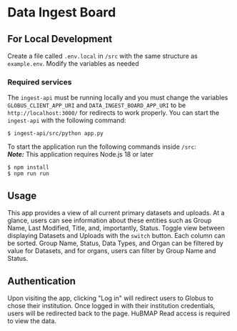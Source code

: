 # Data Ingest Board

## For Local Development

Create a file called `.env.local` in `/src` with the same structure as `example.env`. Modify the variables as needed

### Required services

The `ingest-api` must be running locally and you must change the variables `GLOBUS_CLIENT_APP_URI` and 
`DATA_INGEST_BOARD_APP_URI` to be `http://localhost:3000/` for redirects to work properly. You can start the 
`ingest-api` with the following command:

```
$ ingest-api/src/python app.py
```

To start the application run the following commands inside `/src`:\
**_Note:_** This application requires Node.js 18 or later

```
$ npm install
$ npm run run
```

## Usage 

This app provides a view of all current primary datasets and uploads. At a glance, users can see information about these
entities such as Group Name, Last Modified, Title, and, importantly, Status. Toggle view between displaying Datasets
and Uploads with the `switch` button. Each column can be sorted. Group Name, Status, Data Types, and Organ can be 
filtered by value for Datasets, and for organs, users can filter by Group Name and Status. 

## Authentication

Upon visiting the app, clicking "Log in" will redirect users to Globus to chose their institution. Once logged in with 
their institution credentials, users will be redirected back to the page. HuBMAP Read access is required to view the 
data. 